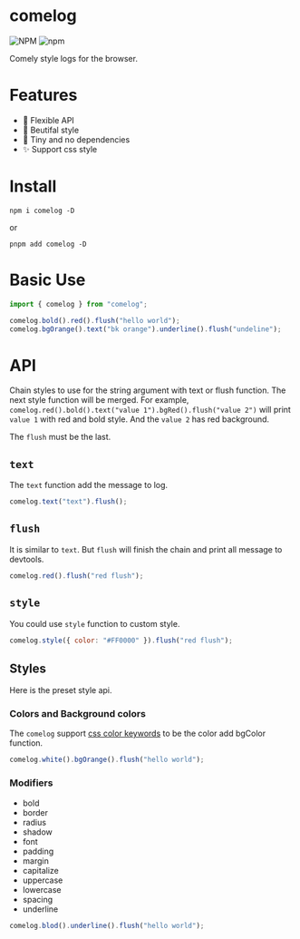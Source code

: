 # comelog

![NPM](https://img.shields.io/npm/l/comelog?color=blue&style=flat-square) ![npm](https://img.shields.io/npm/v/comelog?color=blue&style=flat-square)

Comely style logs for the browser.

# Features

- 🚀 Flexible API
- 🌈 Beutifal style
- 🦄 Tiny and no dependencies
- ✨ Support css style

# Install

```shell
npm i comelog -D
```

or

```shell
pnpm add comelog -D
```

# Basic Use

```javascript
import { comelog } from "comelog";

comelog.bold().red().flush("hello world");
comelog.bgOrange().text("bk orange").underline().flush("undeline");
```

# API

Chain styles to use for the string argument with text or flush function. The next style function will be merged. For example, `comelog.red().bold().text("value 1").bgRed().flush("value 2")` will print `value 1` with red and bold style. And the `value 2` has red background.

The `flush` must be the last.

## `text`

The `text` function add the message to log.

```js
comelog.text("text").flush();
```

## `flush`

It is similar to `text`. But `flush` will finish the chain and print all message to devtools.

```js
comelog.red().flush("red flush");
```

## `style`

You could use `style` function to custom style.

```js
comelog.style({ color: "#FF0000" }).flush("red flush");
```

## Styles

Here is the preset style api.

### Colors and Background colors

The `comelog` support [css color keywords](https://developer.mozilla.org/en-US/docs/Web/CSS/color_value/color_keywords) to be the color add bgColor function.

```js
comelog.white().bgOrange().flush("hello world");
```

### Modifiers

- bold
- border
- radius
- shadow
- font
- padding
- margin
- capitalize
- uppercase
- lowercase
- spacing
- underline

```js
comelog.blod().underline().flush("hello world");
```
